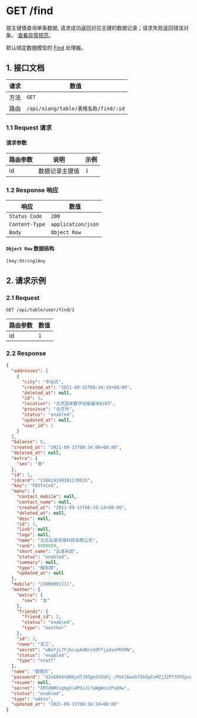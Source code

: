 # GET /find

按主键值查询单条数据, 请求成功返回对应主键的数据记录；请求失败返回错误对象。 [查看异常规范](../../api/protocol/http.md#4-异常规范)。

默认绑定数据模型的 [Find](../../model/process/Find.md) 处理器。

## 1. 接口文档

| 请求 | 数值                                 |
| ---- | ------------------------------------ |
| 方法 | `GET`                                |
| 路由 | `/api/xiang/table/表格名称/find/:id` |

### 1.1 Request 请求

#### 请求参数

| 路由参数 | 说明           | 示例 |
| -------- | -------------- | ---- |
| id       | 数据记录主键值 | `1`  |

### 1.2 Response 响应

| 响应           | 数值               |
| -------------- | ------------------ |
| `Status Code`  | `200`              |
| `Content-Type` | `application/json` |
| `Body`         | `Object Row`       |

#### `Object Row` 数据结构

`[key:String]Any`

## 2. 请求示例

### 2.1 Request

```bash
GET /api/table/user/find/1
```

| 路由参数 | 数值 |
| -------- | ---- |
| id       | `1`  |

### 2.2 Response

```json
{
  "addresses": [
    {
      "city": "丰台区",
      "created_at": "2021-09-15T08:34:19+08:00",
      "deleted_at": null,
      "id": 2,
      "location": "北京国家数字出版基地A103",
      "province": "北京市",
      "status": "enabled",
      "updated_at": null,
      "user_id": 1
    }
  ],
  "balance": 0,
  "created_at": "2021-09-15T08:34:06+08:00",
  "deleted_at": null,
  "extra": {
    "sex": "男"
  },
  "id": 1,
  "idcard": "230624198301170015",
  "key": "FB3fxCeQ",
  "manu": {
    "contact_mobile": null,
    "contact_name": null,
    "created_at": "2021-09-15T08:34:14+08:00",
    "deleted_at": null,
    "desc": null,
    "id": 1,
    "link": null,
    "logo": null,
    "name": "北京云道天成科技有限公司",
    "rank": 9999999,
    "short_name": "云道天成",
    "status": "enabled",
    "summary": null,
    "type": "服务商",
    "updated_at": null
  },
  "mobile": "13900001111",
  "mother": {
    "extra": {
      "sex": "女"
    },
    "friends": {
      "friend_id": 2,
      "status": "enabled",
      "type": "monther"
    },
    "id": 2,
    "name": "员工",
    "secret": "wBeYjL7FjbcvpAdBrxtDFfjydsoPKhRN",
    "status": "enabled",
    "type": "staff"
  },
  "name": "管理员",
  "password": "$2a$04$nDBXydTJ93gmZo5UVj./PeGJGweSfEbXyEvMZjJ2Pf3THIpvAkhhO",
  "resume": null,
  "secret": "XMTdNRVigbgUiAPdiJCfaWgWcz2PaQXw",
  "status": "enabled",
  "type": "admin",
  "updated_at": "2021-09-15T08:34:24+08:00"
}
```
